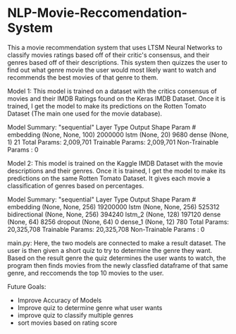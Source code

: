 # NLP-Movie-Reccomendation-System
This a movie recommendation system that uses LTSM Neural Networks to classify movies ratings based off of their critic's consensus, and their genres based off of their descriptions. This system then quizzes the user to find out what genre movie the user would most likely want to watch and recommends the best movies of that genre to them.

Model 1:
This model is trained on a dataset with the critics consensus of movies and their IMDB Ratings found on the Keras IMDB Dataset. Once it is trained, I get the model to make its predictions on the Rotten Tomato Dataset (The main one used for the movie database).

Model Summary:
"sequential"
Layer Type       Output Shape        Param #
embedding        (None, None, 100)    2000000 
lstm             (None, 20)           9680
dense            (None, 1)            21
Total Params: 2,009,701
Trainable Params: 2,009,701
Non-Trainable Params : 0

Model 2:
This model is trained on the Kaggle IMDB Dataset with the movie descriptions and their genres. Once it is trained, I get the model to make its predictions on the same Rotten Tomato Dataset. It gives each movie a classification of genres based on percentages.

Model Summary:
"sequential"
Layer Type       Output Shape        Param #
embedding       (None, None, 256)    19200000
lstm            (None, None, 256)    525312
bidirectional   (None, None, 256)    394240
lstm_2          (None, 128)          197120
dense           (None, 64)           8256
dropout         (None, 64)           0
dense_1         (None, 12)           780
Total Params: 20,325,708
Trainable Params: 20,325,708
Non-Trainable Params : 0

main.py:
Here, the two models are connected to make a result dataset. The user is then given a short quiz to try to determine the genre they want. Based on the result genre the quiz determines the user wants to watch, the program then finds movies from the newly classfied dataframe of that same genre, and reccomends the top 10 movies to the user.


Future Goals:
- Improve Accuracy of Models
- Improve quiz to determine genre what user wants
- improve quiz to classify multiple genres
- sort movies based on rating score
